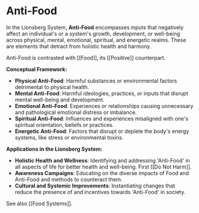 # Anti-Food

In the Lionsberg System, **Anti-Food** encompasses inputs that negatively affect an individual's or a system's growth, development, or well-being across physical, mental, emotional, spiritual, and energetic realms. These are elements that detract from holistic health and harmony. 

Anti-Food is contrasted with [[Food]], its [[Positive]] counterpart. 

**Conceptual Framework:**

- **Physical Anti-Food**: Harmful substances or environmental factors detrimental to physical health.
- **Mental Anti-Food**: Harmful ideologies, practices, or inputs that disrupt mental well-being and development. 
- **Emotional Anti-Food**: Experiences or relationships causing unnecessary and pathological emotional distress or imbalance.
- **Spiritual Anti-Food**: Influences and experiences misaligned with one's spiritual orientation, beliefs or practices.
- **Energetic Anti-Food**: Factors that disrupt or deplete the body's energy systems, like stress or environmental toxins.

**Applications in the Lionsberg System:**

- **Holistic Health and Wellness**: Identifying and addressing 'Anti-Food' in all aspects of life for better health and well-being. First [[Do Not Harm]]. 
- **Awareness Campaigns**: Educating on the diverse impacts of Food and Anti-Food and methods to counteract them.
- **Cultural and Systemic Improvements**: Instantiating changes that reduce the presence of and incentives towards 'Anti-Food' in society.

See also [[Food Systems]]. 